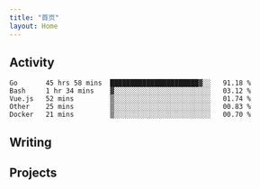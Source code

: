 ```yaml
---
title: "首页"
layout: Home
---
```


## Activity
<!--START_SECTION:waka-->
```text
Go       45 hrs 58 mins  ██████████████████████▓░░   91.18 % 
Bash     1 hr 34 mins    ▓░░░░░░░░░░░░░░░░░░░░░░░░   03.12 % 
Vue.js   52 mins         ▒░░░░░░░░░░░░░░░░░░░░░░░░   01.74 % 
Other    25 mins         ▒░░░░░░░░░░░░░░░░░░░░░░░░   00.83 % 
Docker   21 mins         ▒░░░░░░░░░░░░░░░░░░░░░░░░   00.70 % 
```
<!--END_SECTION:waka-->

## Writing
<PindedPosts />

## Projects
<Projects />
